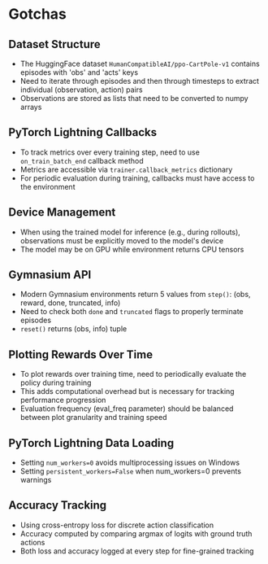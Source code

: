 # Gotchas

## Dataset Structure
- The HuggingFace dataset `HumanCompatibleAI/ppo-CartPole-v1` contains episodes with 'obs' and 'acts' keys
- Need to iterate through episodes and then through timesteps to extract individual (observation, action) pairs
- Observations are stored as lists that need to be converted to numpy arrays

## PyTorch Lightning Callbacks
- To track metrics over every training step, need to use `on_train_batch_end` callback method
- Metrics are accessible via `trainer.callback_metrics` dictionary
- For periodic evaluation during training, callbacks must have access to the environment

## Device Management
- When using the trained model for inference (e.g., during rollouts), observations must be explicitly moved to the model's device
- The model may be on GPU while environment returns CPU tensors

## Gymnasium API
- Modern Gymnasium environments return 5 values from `step()`: (obs, reward, done, truncated, info)
- Need to check both `done` and `truncated` flags to properly terminate episodes
- `reset()` returns (obs, info) tuple

## Plotting Rewards Over Time
- To plot rewards over training time, need to periodically evaluate the policy during training
- This adds computational overhead but is necessary for tracking performance progression
- Evaluation frequency (eval_freq parameter) should be balanced between plot granularity and training speed

## PyTorch Lightning Data Loading
- Setting `num_workers=0` avoids multiprocessing issues on Windows
- Setting `persistent_workers=False` when num_workers=0 prevents warnings

## Accuracy Tracking
- Using cross-entropy loss for discrete action classification
- Accuracy computed by comparing argmax of logits with ground truth actions
- Both loss and accuracy logged at every step for fine-grained tracking
